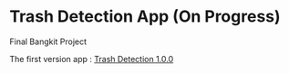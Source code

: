 # Trash Detection App (On Progress)

Final Bangkit Project

The first version app : [Trash Detection 1.0.0](https://www.bit.ly/apkversi1)
